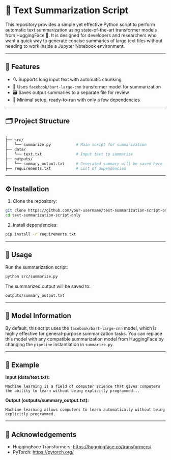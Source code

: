 # 📝 Text Summarization Script

This repository provides a simple yet effective Python script to perform automatic text summarization using state-of-the-art transformer models from HuggingFace 🤗. It is designed for developers and researchers who want a quick way to generate concise summaries of large text files without needing to work inside a Jupyter Notebook environment.

---

## 🚀 Features

- 🔍 Supports long input text with automatic chunking
- 🧠 Uses `facebook/bart-large-cnn` transformer model for summarization
- 🗃️ Saves output summaries to a separate file for review
- 🧪 Minimal setup, ready-to-run with only a few dependencies

---

## 🗂️ Project Structure

```bash
.
├── src/
│   └── summarize.py           # Main script for summarization
├── data/
│   └── text.txt               # Input text to summarize
├── outputs/
│   └── summary_output.txt     # Generated summary will be saved here
├── requirements.txt           # List of dependencies

```
---

## ⚙️ Installation

1. Clone the repository:
```bash
git clone https://github.com/your-username/text-summarization-script-only.git
cd text-summarization-script-only
```

2. Install dependencies:
```bash
pip install -r requirements.txt
```

---

## 📌 Usage

Run the summarization script:
```bash
python src/summarize.py
```

The summarized output will be saved to:
```
outputs/summary_output.txt
```

---

## 🤖 Model Information

By default, this script uses the `facebook/bart-large-cnn` model, which is highly effective for general-purpose summarization tasks. You can replace this model with any compatible summarization model from HuggingFace by changing the `pipeline` instantiation in `summarize.py`.

---

## 📎 Example

**Input (data/text.txt):**
```
Machine learning is a field of computer science that gives computers the ability to learn without being explicitly programmed...
```

**Output (outputs/summary_output.txt):**
```
Machine learning allows computers to learn automatically without being explicitly programmed.
```

---

## 🙌 Acknowledgements

- HuggingFace Transformers: https://huggingface.co/transformers/
- PyTorch: https://pytorch.org/
